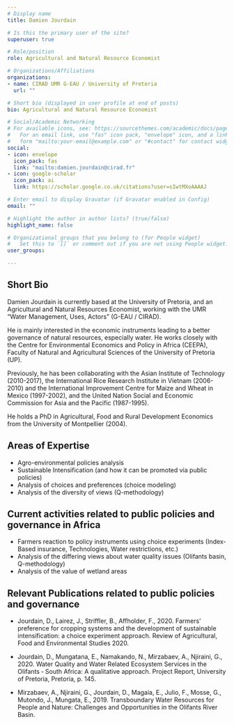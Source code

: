```yaml
---
# Display name
title: Damien Jourdain

# Is this the primary user of the site?
superuser: true

# Role/position
role: Agricultural and Natural Resource Economist

# Organizations/Affiliations
organizations:
- name: CIRAD UMR G-EAU / University of Pretoria
  url: ""

# Short bio (displayed in user profile at end of posts)
bio: Agricultural and Natural Resource Economist

# Social/Academic Networking
# For available icons, see: https://sourcethemes.com/academic/docs/page-builder/#icons
#   For an email link, use "fas" icon pack, "envelope" icon, and a link in the
#   form "mailto:your-email@example.com" or "#contact" for contact widget.
social:
- icon: envelope
  icon_pack: fas
  link: "mailto:damien.jourdain@cirad.fr"
- icon: google-scholar
  icon_pack: ai
  link: https://scholar.google.co.uk/citations?user=sIwtMXoAAAAJ

# Enter email to display Gravatar (if Gravatar enabled in Config)
email: ""

# Highlight the author in author lists? (true/false)
highlight_name: false

# Organizational groups that you belong to (for People widget)
#   Set this to `[]` or comment out if you are not using People widget.
user_groups:

---
```


## Short Bio
Damien Jourdain is currently based at the University of Pretoria, and an Agricultural and Natural Resources Economist, working with the UMR “Water Management, Uses, Actors” (G-EAU / CIRAD).

He is mainly interested in the economic instruments leading to a better governance of natural resources, especially water. He works closely with the Centre for Environmental Economics and Policy in Africa (CEEPA), Faculty of Natural and Agricultural Sciences of the University of Pretoria (UP).

Previously, he has been collaborating with the Asian Institute of Technology (2010-2017), the International Rice Research Institute in Vietnam (2006-2010) and the International Improvement Centre for Maize and Wheat in Mexico (1997-2002), and the United Nation Social and Economic Commission for Asia and the Pacific (1987-1995).

He holds a PhD in Agricultural, Food and Rural Development Economics from the University of Montpellier (2004).

## Areas of Expertise

+ Agro-environmental policies analysis
+ Sustainable Intensification (and how it can be promoted via public policies)
+ Analysis of choices and preferences (choice modeling)
+ Analysis of the diversity of views (Q-methodology)

## Current activities related to public policies and governance in Africa

+ Farmers reaction to policy instruments using choice experiments (Index-Based insurance, Technologies, Water restrictions, etc.) 
+ Analysis of the differing views about water quality issues (Olifants basin, Q-methodology)
+ Analysis of the value of wetland areas 

## Relevant Publications related to public policies and governance

+ Jourdain, D., Lairez, J., Striffler, B., Affholder, F., 2020. Farmers' preference for cropping systems and the development of sustainable intensification: a choice experiment approach. Review of Agricultural, Food and Environmental Studies 2020.

+ Jourdain, D., Mungatana, E., Namakando, N., Mirzabaev, A., Njiraini, G., 2020. Water Quality and Water Related Ecosystem Services in the Olifants ‑ South Africa: A qualitative approach. Project Report, University of Pretoria, Pretoria, p. 145.

+ Mirzabaev, A., Njiraini, G., Jourdain, D., Magaia, E., Julio, F., Mosse, G., Mutondo, J., Mungata, E., 2019. Transboundary Water Resources for People and Nature: Challenges and Opportunities in the Olifants River Basin.
